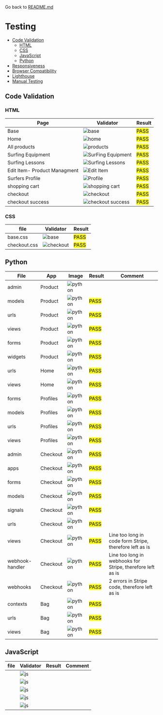 Go back to [README.md](/README.md)

# Testing
- [Code Validation](#code-validation)
    - [HTML](#html)
    - [CSS](#css)
    - [JavaScript](#JavaScript)
    - [Python](#python)
- [Responsiveness](#Responsiveness)
- [Browser Compatibility](#browser-compatibility)
- [Lighthouse](#Lighthouse)
- [Manual Testing](#manual-testing)

## Code Validation
### HTML

|Page|Validator|Result|
| --- | --- | --- |
| Base |![base](testing-img/base.png) | <mark>PASS<mark> |
| Home |![home](testing-img/home.png) | <mark>PASS<mark> |
| All products |![products](testing-img/products.png) | <mark>PASS<mark> |
| Surfing Equipment |![SurFing Equipment](testing-img/surfing-equipment.png) | <mark>PASS<mark> |
| Surfing Lessons |![Surfing Lessons](testing-img/lessons.png) | <mark>PASS<mark> |
| Edit Item- Product Managment |![Edit Item](testing-img/product-managment.png) | <mark>PASS<mark> |
| Surfers Profile |![Profile](testing-img/surfers-profile.png) | <mark>PASS<mark> |
| shopping cart |![shopping cart](testing-img/bag.png) | <mark>PASS<mark> |
| checkout |![checkout](testing-img/checkout.png) | <mark>PASS<mark> |
| checkout success |![checkout success](testing-img/checkout-success.png) | <mark>PASS<mark> |


### CSS
|file|Validator|Result|
| --- | --- | --- |
| base.css |![base](testing-img/basecss-validator.png) | <mark>PASS<mark> |
| checkout.css |![checkout](testing-img/checkoutcss-validator.png) | <mark>PASS<mark> |

## Python

|File|App|Image|Result|Comment|
| --- |----| --- | --- |----|
| admin | Product |![python](testing-img/admin-product.png) | <mark><mark> ||
| models | Product |![python](testing-img/product-models.png) | <mark>PASS<mark> ||
| urls | Product |![python](testing-img/product-urls.png) | <mark>PASS<mark> ||
| views | Product |![python](testing-img/product-views.png) | <mark>PASS<mark> ||
| forms | Product |![python](testing-img/product-forms.png) | <mark>PASS<mark> ||
| widgets | Product |![python](testing-img/product-widgets.png) | <mark>PASS<mark> ||
| urls | Home |![python](testing-img/product-urls.png) | <mark>PASS<mark> ||
| views | Home |![python](testing-img/product-views.png) | <mark>PASS<mark> ||
| forms | Profiles |![python](testing-img/profile-forms.png) | <mark>PASS<mark> ||
| models | Profiles |![python](testing-img/profiles-models.png) | <mark>PASS<mark> ||
| urls | Profiles |![python](testing-img/profiles-urls.png) | <mark>PASS<mark> ||
| views | Profiles |![python](testing-img/profiles-views.png) | <mark>PASS<mark> ||
| admin | Checkout |![python](testing-img/checkout-admin.png) | <mark>PASS<mark> ||
| apps | Checkout |![python](testing-img/checkout-apps.png) | <mark>PASS<mark> ||
| forms | Checkout |![python](testing-img/checkout-forms.png) | <mark>PASS<mark> ||
| models | Checkout |![python](testing-img/checkout-models.png) | <mark>PASS<mark> ||
| signals | Checkout |![python](testing-img/checkout-signals.png) | <mark>PASS<mark> ||
| urls | Checkout |![python](testing-img/checkout-urls.png) | <mark>PASS<mark> ||
| views | Checkout |![python](testing-img/checkout-views.png) | <mark>PASS<mark> |Line too long in code form Stripe, therefore left as is|
| webhook-handler | Checkout |![python](testing-img/checkout-webhook-handler.png) | <mark>PASS<mark> |Line too long in webhooks for Stripe, therefore left as is|
| webhooks | Checkout |![python](testing-img/checkout-webhooks.png) | <mark>PASS<mark> |2 errors in Stripe code, therefore left as is|
| contexts| Bag |![python](testing-img/bag-contexts.png) | <mark>PASS<mark> ||
| urls | Bag |![python](testing-img/bag-urls.png)| <mark>PASS<mark> ||
| views | Bag |![python](testing-img/bag-views.png)| <mark>PASS<mark> ||

## JavaScript
|file|Validator|Result|Comment|
| --- | --- | --- |----|
|  |![js]() | <mark><mark> ||
| |![js]() | <mark><mark> ||
|  |![js]() | <mark><mark> ||
|  |![js]() | <mark><mark> ||
| |![js]() | <mark><mark> ||